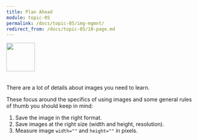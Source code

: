 ```yaml
---
title: Plan Ahead
module: topic-05
permalink: /docs/topic-05/img-mgmnt/
redirect_from: /docs/topic-05/10-page.md
---
```


<img src="./../../../img/arrow-divider.svg" style="width: 75px; border: none; margin: 0px 0 20px 0" />

There are a lot of details about images you need to learn.

These focus around the specifics of using images and some general rules of thumb you should keep in mind:

1. Save the image in the right format.
2. Save images at the right size (width and height, resolution).
3. Measure image `width=""` and `height=""` in pixels.
